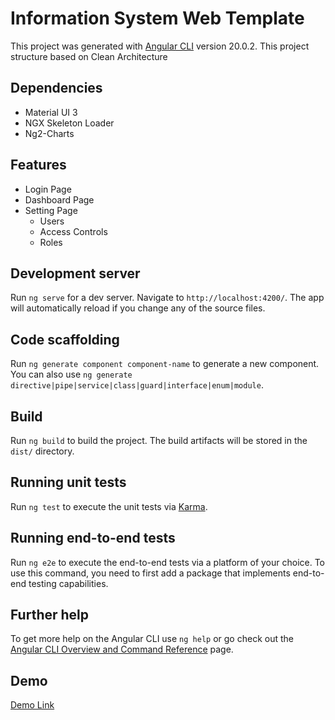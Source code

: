 # Information System Web Template

This project was generated with [Angular CLI](https://github.com/angular/angular-cli) version 20.0.2.
This project structure based on Clean Architecture

## Dependencies
- Material UI 3
- NGX Skeleton Loader
- Ng2-Charts

## Features
- Login Page
- Dashboard Page
- Setting Page
  - Users
  - Access Controls
  - Roles

## Development server

Run `ng serve` for a dev server. Navigate to `http://localhost:4200/`. The app will automatically reload if you change any of the source files.

## Code scaffolding

Run `ng generate component component-name` to generate a new component. You can also use `ng generate directive|pipe|service|class|guard|interface|enum|module`.

## Build

Run `ng build` to build the project. The build artifacts will be stored in the `dist/` directory.

## Running unit tests

Run `ng test` to execute the unit tests via [Karma](https://karma-runner.github.io).

## Running end-to-end tests

Run `ng e2e` to execute the end-to-end tests via a platform of your choice. To use this command, you need to first add a package that implements end-to-end testing capabilities.

## Further help

To get more help on the Angular CLI use `ng help` or go check out the [Angular CLI Overview and Command Reference](https://angular.io/cli) page.


## Demo

[Demo Link](https://angular-ist.isjhar.web.id) 

